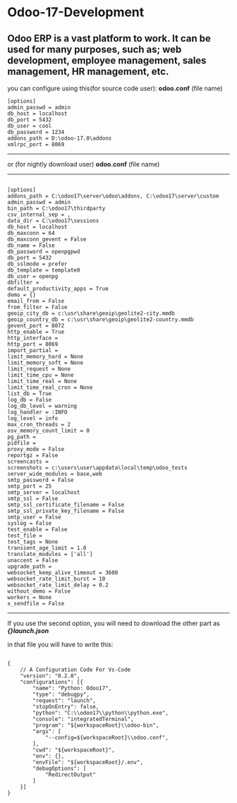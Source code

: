 # Odoo-17-Development
Odoo ERP is a vast platform to work. It can be used for many purposes, such as; web development, employee management, sales management, HR management, etc.
----
you can configure using this(for source code user): <b>odoo.conf</b> (file name)


<p><code>[options]
admin_passwd = admin
db_host = localhost
db_port = 5432
db_user = cool
db_password = 1234
addons_path = D:\odoo-17.0\addons
xmlrpc_port = 8069</code></p>

----
or (for nightly download user) <b>odoo.conf</b> (file name)

----
<p><code>
[options]
addons_path = C:\odoo17\server\odoo\addons, C:\odoo17\server\custom
admin_passwd = admin
bin_path = C:\odoo17\thirdparty
csv_internal_sep = ,
data_dir = C:\odoo17\sessions
db_host = localhost
db_maxconn = 64
db_maxconn_gevent = False
db_name = False
db_password = openpgpwd
db_port = 5432
db_sslmode = prefer
db_template = template0
db_user = openpg
dbfilter = 
default_productivity_apps = True
demo = {}
email_from = False
from_filter = False
geoip_city_db = c:\usr\share\geoip\geolite2-city.mmdb
geoip_country_db = c:\usr\share\geoip\geolite2-country.mmdb
gevent_port = 8072
http_enable = True
http_interface = 
http_port = 8069
import_partial = 
limit_memory_hard = None
limit_memory_soft = None
limit_request = None
limit_time_cpu = None
limit_time_real = None
limit_time_real_cron = None
list_db = True
log_db = False
log_db_level = warning
log_handler = :INFO
log_level = info
max_cron_threads = 2
osv_memory_count_limit = 0
pg_path = 
pidfile = 
proxy_mode = False
reportgz = False
screencasts = 
screenshots = c:\users\user\appdata\local\temp\odoo_tests
server_wide_modules = base,web
smtp_password = False
smtp_port = 25
smtp_server = localhost
smtp_ssl = False
smtp_ssl_certificate_filename = False
smtp_ssl_private_key_filename = False
smtp_user = False
syslog = False
test_enable = False
test_file = 
test_tags = None
transient_age_limit = 1.0
translate_modules = ['all']
unaccent = False
upgrade_path = 
websocket_keep_alive_timeout = 3600
websocket_rate_limit_burst = 10
websocket_rate_limit_delay = 0.2
without_demo = False
workers = None
x_sendfile = False
</code></p>

----
If you use the second option, you will need to download the other part as <b><i>{}launch.json</i></b>

in that file you will have to write this:


<p><code>
{
    // A Configuration Code For Vs-Code
    "version": "0.2.0",
    "configurations": [{
        "name": "Python: Odoo17",
        "type": "debugpy",
        "request": "launch",
        "stopOnEntry": false,
        "python": "C:\\odoo17\\python\\python.exe",
        "console": "integratedTerminal",
        "program": "${workspaceRoot}\\odoo-bin",
        "args": [
            "--config=${workspaceRoot}\\odoo.conf",
        ],
        "cwd": "${workspaceRoot}",
        "env": {},
        "envFile": "${workspaceRoot}/.env",
        "debugOptions": [
            "RedirectOutput"
        ]
    }]
}</code></p>


